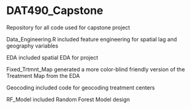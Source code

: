 # DAT490_Capstone
Repository for all code used for capstone project

Data_Engineering.R included feature engineering for spatial lag and geography variables

EDA included spatial EDA for project

Fixed_Trtmnt_Map generated a more color-blind friendly version of the Treatment Map from the EDA

Geocoding included code for geocoding treatment centers 

RF_Model included Random Forest Model design
